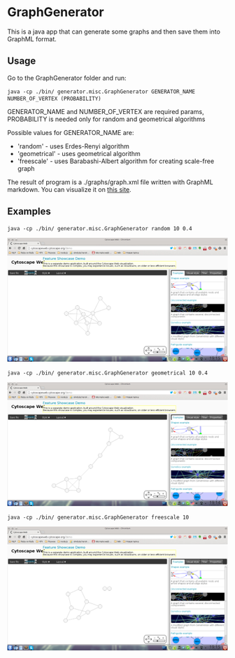 GraphGenerator
==============

This is a java app that can generate some graphs and then save them into GraphML format.

## Usage ##
Go to the GraphGenerator folder and run:
```
java -cp ./bin/ generator.misc.GraphGenerator GENERATOR_NAME NUMBER_OF_VERTEX (PROBABILITY)
```
GENERATOR_NAME and NUMBER_OF_VERTEX are required params, PROBABILITY is needed only for random and geometrical algorithms

Possible values for GENERATOR_NAME are:

* 'random' - uses Erdes-Renyi algorithm
* 'geometrical' - uses geometrical algorithm
* 'freescale' - uses Barabashi-Albert algorithm for creating scale-free graph

The result of program is a ./graphs/graph.xml file written with GraphML markdown. You can visualize it on [this site](http://cytoscapeweb.cytoscape.org/demo).

## Examples ##

```
java -cp ./bin/ generator.misc.GraphGenerator random 10 0.4
```
![Erdes Renyi](./pics/1.png)

```
java -cp ./bin/ generator.misc.GraphGenerator geometrical 10 0.4
```
![Geometrical](./pics/2.png)

```
java -cp ./bin/ generator.misc.GraphGenerator freescale 10
```
![Barabashi Albert](./pics/3.png)
